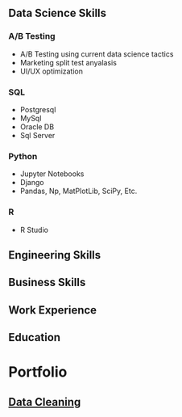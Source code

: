 ## Data Science Skills
### A/B Testing
- A/B Testing using current data science tactics
- Marketing split test anyalasis
- UI/UX optimization
### SQL
- Postgresql
- MySql
- Oracle DB
- Sql Server
### Python
- Jupyter Notebooks
- Django
- Pandas, Np, MatPlotLib, SciPy, Etc.
### R
- R Studio

## Engineering Skills

## Business Skills

## Work Experience

## Education



# Portfolio
## [Data Cleaning](./data/cleaning)
